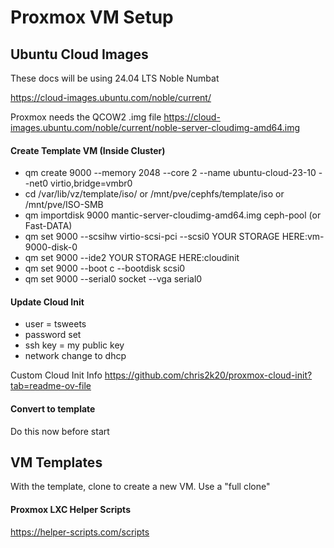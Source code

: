 Proxmox VM Setup
============================================


Ubuntu Cloud Images
--------------------------------------------
These docs will be using 24.04 LTS Noble Numbat

https://cloud-images.ubuntu.com/noble/current/

Proxmox needs the QCOW2 .img file
https://cloud-images.ubuntu.com/noble/current/noble-server-cloudimg-amd64.img

#### Create Template VM (Inside Cluster)
- qm create 9000 --memory 2048 --core 2 --name ubuntu-cloud-23-10 --net0 virtio,bridge=vmbr0
- cd /var/lib/vz/template/iso/  or /mnt/pve/cephfs/template/iso or /mnt/pve/ISO-SMB
- qm importdisk 9000 mantic-server-cloudimg-amd64.img ceph-pool (or Fast-DATA)
- qm set 9000 --scsihw virtio-scsi-pci --scsi0 YOUR STORAGE HERE:vm-9000-disk-0
- qm set 9000 --ide2 YOUR STORAGE HERE:cloudinit
- qm set 9000 --boot c --bootdisk scsi0
- qm set 9000 --serial0 socket --vga serial0

#### Update Cloud Init
- user = tsweets
- password set
- ssh key = my public key
- network change to dhcp

Custom Cloud Init Info
https://github.com/chris2k20/proxmox-cloud-init?tab=readme-ov-file

#### Convert to template   
Do this now before start

VM Templates
--------------------------------------------
With the template, clone to create a new VM. Use a "full clone"


#### Proxmox LXC Helper Scripts
https://helper-scripts.com/scripts